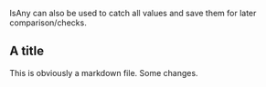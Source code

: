IsAny can also be used to catch all values and save them for later comparison/checks.

## A title
This is obviously a markdown file. Some changes.
